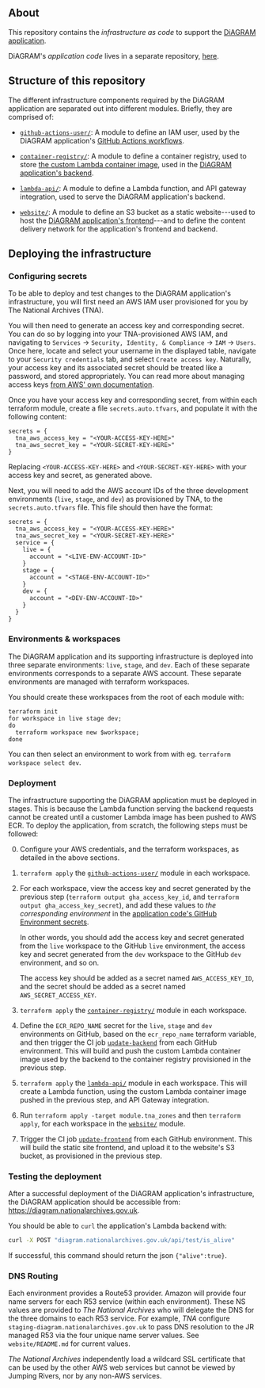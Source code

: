 ## About

This repository contains the _infrastructure as code_ to support the 
[DiAGRAM application](https://diagram.nationalarchives.gov.uk).

DiAGRAM's _application code_ lives in a separate repository,
[here](https://github.com/nationalarchives/diagram).

## Structure of this repository

The different infrastructure components required by the DiAGRAM application are
separated out into different modules. Briefly, they are comprised of:

- [`github-actions-user/`](/components/github-actions-user/): A module to define
  an IAM user, used by the DiAGRAM application's
  [GitHub Actions workflows](https://github.com/nationalarchives/DiAGRAM/tree/live/.github/workflows).

- [`container-registry/`](/components/container-registry/): A module to define
  a container registry, used to store [the custom Lambda container image](https://github.com/nationalarchives/DiAGRAM/blob/live/api/Dockerfile),
  used in the [DiAGRAM application's backend](https://github.com/nationalarchives/DiAGRAM/tree/live/api).

- [`lambda-api/`](/components/lambda-api/): A module to define a Lambda
  function, and API gateway integration, used to serve the DiAGRAM
  application's backend.

- [`website/`](/components/website/): A module to define an S3 bucket as a
  static website---used to host the 
  [DiAGRAM application's frontend](https://github.com/nationalarchives/DiAGRAM/tree/live/app)---and
  to define the content delivery network for the application's frontend and
  backend.

## Deploying the infrastructure

### Configuring secrets

To be able to deploy and test changes to the DiAGRAM application's
infrastructure, you will first need an AWS IAM user provisioned for you by The
National Archives (TNA).

You will then need to generate an access key and corresponding secret. You can
do so by logging into your TNA-provisioned AWS IAM, and navigating to
`Services` -> `Security, Identity, & Compliance` -> `IAM` -> `Users`. Once
here, locate and select your username in the displayed table, navigate to your
`Security credentials` tab, and select `Create access key`. Naturally, your
access key and its associated secret should be treated like a password, and
stored appropriately. You can read more about managing access keys 
[from AWS' own documentation](https://docs.aws.amazon.com/IAM/latest/UserGuide/id_credentials_access-keys.html).

Once you have your access key and corresponding secret, from within each
terraform module, create a file `secrets.auto.tfvars`, and populate it with the
following content:

```hcl
secrets = {
  tna_aws_access_key = "<YOUR-ACCESS-KEY-HERE>"
  tna_aws_secret_key = "<YOUR-SECRET-KEY-HERE>"
}
```

Replacing `<YOUR-ACCESS-KEY-HERE>` and `<YOUR-SECRET-KEY-HERE>` with your
access key and secret, as generated above.

Next, you will need to add the AWS account IDs of the three development
environments (`live`, `stage`, and `dev`) as provisioned by TNA, to the
`secrets.auto.tfvars` file. This file should then have the format:

```hcl
secrets = {
  tna_aws_access_key = "<YOUR-ACCESS-KEY-HERE>"
  tna_aws_secret_key = "<YOUR-SECRET-KEY-HERE>"
  service = {
    live = {
      account = "<LIVE-ENV-ACCOUNT-ID>"
    }
    stage = {
      account = "<STAGE-ENV-ACCOUNT-ID>"
    }
    dev = {
      account = "<DEV-ENV-ACCOUNT-ID>"
    }
  }
}
```

### Environments & workspaces

The DiAGRAM application and its supporting infrastructure is deployed into
three separate environments: `live`, `stage`, and `dev`. Each of these separate
environments corresponds to a separate AWS account. These separate environments
are managed with terraform workspaces.

You should create these workspaces from the root of each module with:

```shell
terraform init
for workspace in live stage dev;
do
  terraform workspace new $workspace;
done
```

You can then select an environment to work from with eg. 
`terraform workspace select dev`.

### Deployment

The infrastructure supporting the DiAGRAM application must be deployed in
stages. This is because the Lambda function serving the backend requests cannot
be created until a customer Lambda image has been pushed to AWS ECR. To deploy
the application, from scratch, the following steps must be followed:

0. Configure your AWS credentials, and the terraform workspaces, as detailed in
   the above sections.

1. `terraform apply` the
   [`github-actions-user/`](./components/github-actions-user/) module in each
   workspace.

2. For each workspace, view the access key and secret generated by the previous
   step (`terraform output gha_access_key_id`, and `terraform output gha_access_key_secret`),
   and add these values to _the corresponding environment_ in the 
   [application code's GitHub Environment secrets](https://github.com/nationalarchives/DiAGRAM/settings/environments).

   In other words, you should add the access key and secret generated from the
   `live` workspace to the GitHub `live` environment, the access key and secret
   generated from the `dev` workspace to the GitHub `dev`
   environment, and so on.

   The access key should be added as a secret named `AWS_ACCESS_KEY_ID`, and the
   secret should be added as a secret named `AWS_SECRET_ACCESS_KEY`.

3. `terraform apply` the
   [`container-registry/`](/components/container-registry/) module in each
   workspace.

4. Define the `ECR_REPO_NAME` secret for the `live`, `stage` and `dev`
   environments on GitHub, based on the `ecr_repo_name` terraform variable,
   and then trigger the CI job
   [`update-backend`](https://github.com/nationalarchives/DiAGRAM/blob/live/.github/workflows/update-backend.yml)
   from each GitHub environment. This will build and push the custom Lambda
   container image used by the backend to the container registry provisioned in
   the previous step.

5. `terraform apply` the [`lambda-api/`](/components/lambda-api/) module in
   each workspace. This will create a Lambda function, using the custom Lambda
   container image pushed in the previous step, and API Gateway integration.

6. Run `terraform apply -target module.tna_zones` and then `terraform apply`,
   for each workspace in the [`website/`](/components/website/) module.

7. Trigger the CI job [`update-frontend`](https://github.com/nationalarchives/DiAGRAM/blob/live/.github/workflows/update-backend.yml)
   from each GitHub environment. This will build the static site frontend, and
   upload it to the website's S3 bucket, as provisioned in the previous step.

### Testing the deployment

After a successful deployment of the DiAGRAM application's infrastructure, the
DiAGRAM application should be accessible from: https://diagram.nationalarchives.gov.uk.

You should be able to `curl` the application's Lambda backend with:

```sh
curl -X POST "diagram.nationalarchives.gov.uk/api/test/is_alive"
```

If successful, this command should return the json `{"alive":true}`.

### DNS Routing

Each environment provides a Route53 provider. Amazon will provide four name
servers for each R53 service (within each environment). These NS values are
provided to _The National Archives_ who will delegate the DNS for the three
domains to each R53 service. For example, _TNA_ configure
`staging-diagram.nationalarchives.gov.uk` to pass DNS resolution to the JR
managed R53 via the four unique name server values. See `website/README.md` for current values.

_The National Archives_ independently load a wildcard SSL certificate that can
be used by the other AWS web services but cannot be viewed by Jumping Rivers,
nor by any non-AWS services.



